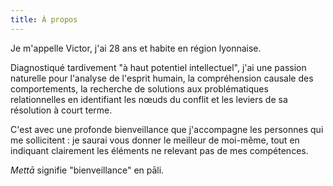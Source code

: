 ```yaml
---
title: À propos
---
```


Je m'appelle Victor, j'ai 28 ans et habite en région lyonnaise.

Diagnostiqué tardivement "à haut potentiel intellectuel", j'ai une passion naturelle pour l'analyse de l'esprit humain, la compréhension causale des comportements, la recherche de solutions aux problématiques relationnelles en identifiant les nœuds du conflit et les leviers de sa résolution à court terme.

C'est avec une profonde bienveillance que j'accompagne les personnes qui me sollicitent : je saurai vous donner le meilleur de moi-même, tout en indiquant clairement les éléments ne relevant pas de mes compétences.

*Mettā* signifie "bienveillance" en pāli.
